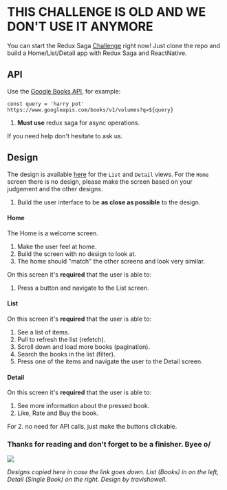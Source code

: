 # THIS CHALLENGE IS OLD AND WE DON'T USE IT ANYMORE
You can start the Redux Saga [Challenge](https://github.com/FotonTech/Challenge-RN-ReduxSaga) right now! Just clone the repo and build a Home/List/Detail app with Redux Saga and ReactNative.

## API
Use the [Google Books API](https://developers.google.com/books/docs/v1/using), for example:
```
const query = 'harry pot'
https://www.googleapis.com/books/v1/volumes?q=${query}
```

1. __Must use__ redux saga for async operations.

If you need help don't hesitate to ask us.

## Design
The design is available [here](https://www.figma.com/file/NcOoOquO96zSQkxB4rM5SM5Q/books-app-travishowell?node-id=0%3A2) for the `List` and `Detail` views.
For the `Home` screen there is no design, please make the screen based on your judgement and the other designs.

1. Build the user interface to be **as close as possible** to the design.

#### Home
The Home is a welcome screen.
1. Make the user feel at home.
2. Build the screen with no design to look at.
4. The home should "match" the other screens and look very similar.

On this screen it's __required__ that the user is able to:
1. Press a button and navigate to the List screen.

#### List
On this screen it's __required__ that the user is able to:
1. See a list of items.
2. Pull to refresh the list (refetch).
3. Scroll down and load more books (pagination).
4. Search the books in the list (filter).
5. Press one of the items and navigate the user to the Detail screen.

#### Detail
On this screen it's __required__ that the user is able to:
1. See more information about the pressed book.
2. Like, Rate and Buy the book.

For 2. no need for API calls, just make the buttons clickable.


### Thanks for reading and don't forget to be a finisher. Byee o/

<Image src='https://user-images.githubusercontent.com/15015324/48946886-4f169880-ef16-11e8-92ba-5754dcff6068.png'>

_Designs copied here in case the link goes down. List (Books) in on the left, Detail (Single Book) on the right._
_Design by travishowell_.
